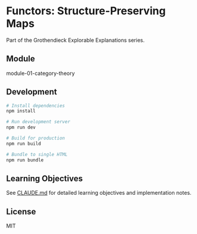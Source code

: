 # Functors: Structure-Preserving Maps

Part of the Grothendieck Explorable Explanations series.

## Module

module-01-category-theory

## Development

```bash
# Install dependencies
npm install

# Run development server
npm run dev

# Build for production
npm run build

# Bundle to single HTML
npm run bundle
```

## Learning Objectives

See [CLAUDE.md](./CLAUDE.md) for detailed learning objectives and implementation notes.

## License

MIT
